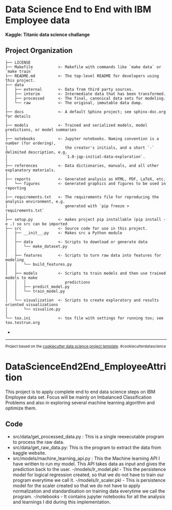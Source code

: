 Data Science End to End with IBM Employee data
==============================

**Kaggle: Titanic data science challange**

Project Organization
------------

    ├── LICENSE
    ├── Makefile           <- Makefile with commands like `make data` or `make train`
    ├── README.md          <- The top-level README for developers using this project.
    ├── data
    │   ├── external       <- Data from third party sources.
    │   ├── interim        <- Intermediate data that has been transformed.
    │   ├── processed      <- The final, canonical data sets for modeling.
    │   └── raw            <- The original, immutable data dump.
    │
    ├── docs               <- A default Sphinx project; see sphinx-doc.org for details
    │
    ├── models             <- Trained and serialized models, model predictions, or model summaries
    │
    ├── notebooks          <- Jupyter notebooks. Naming convention is a number (for ordering),
    │                         the creator's initials, and a short `-` delimited description, e.g.
    │                         `1.0-jqp-initial-data-exploration`.
    │
    ├── references         <- Data dictionaries, manuals, and all other explanatory materials.
    │
    ├── reports            <- Generated analysis as HTML, PDF, LaTeX, etc.
    │   └── figures        <- Generated graphics and figures to be used in reporting
    │
    ├── requirements.txt   <- The requirements file for reproducing the analysis environment, e.g.
    │                         generated with `pip freeze > requirements.txt`
    │
    ├── setup.py           <- makes project pip installable (pip install -e .) so src can be imported
    ├── src                <- Source code for use in this project.
    │   ├── __init__.py    <- Makes src a Python module
    │   │
    │   ├── data           <- Scripts to download or generate data
    │   │   └── make_dataset.py
    │   │
    │   ├── features       <- Scripts to turn raw data into features for modeling
    │   │   └── build_features.py
    │   │
    │   ├── models         <- Scripts to train models and then use trained models to make
    │   │   │                 predictions
    │   │   ├── predict_model.py
    │   │   └── train_model.py
    │   │
    │   └── visualization  <- Scripts to create exploratory and results oriented visualizations
    │       └── visualize.py
    │
    └── tox.ini            <- tox file with settings for running tox; see tox.testrun.org

- 
--------

<p><small>Project based on the <a target="_blank" href="https://drivendata.github.io/cookiecutter-data-science/">cookiecutter data science project template</a>. #cookiecutterdatascience</small></p>



# DataScienceEnd2End_EmployeeAttrition
This project is to apply complete end to end data science steps on IBM Employee data set. Focus will be mainly on Imbalanced Classification Problems and also in exploring several machine learning algorithm and optimize them. 

## Code
 - src/data/get_processed_data.py : This is a single reexecutable program to process the raw data. 
 - src/data/get_raw_data.py: This is the program to extract the data from kaggle website.
 - src/models/machine_learning_api.py : This the Machine learning API I have written to run my model. This API takes data as       input and gives the prediction back to the user. 
 -/models/lr_model.pkl - This the persistence model for logical regression created, so that we do not have to train our program everytime we call it. 
 -/models/lr_scaler.pkl - This is persistence model for the scaler created so that we do not have to apply normalization and standardisation on training data everytime we call the program. 
 -/notebooks - It contains jupyter notebooks for all the analysis and learnings I did during this implementation. 
